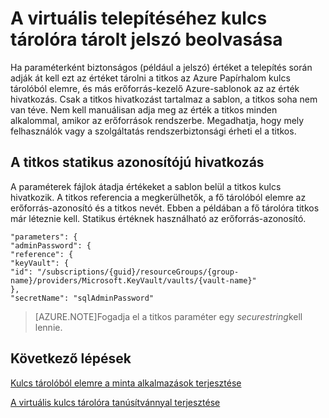 <properties
    pageTitle="Egy virtuális Azure Papírhalom kulcs tárolóra tárolt jelszóval telepítése |} Microsoft Azure"
    description="Megtudhatja, hogy miként egy virtuális Azure Papírhalom kulcs tárolóra tárolt jelszóval terjesztése"
    services="azure-stack"
    documentationCenter=""
    authors="rlfmendes"
    manager="natmack"
    editor=""/>

<tags
    ms.service="azure-stack"
    ms.workload="na"
    ms.tgt_pltfrm="na"
    ms.devlang="na"
    ms.topic="get-started-article"
    ms.date="09/26/2016"
    ms.author="ricardom"/>

# <a name="deploy-a-vm-by-retrieving-the-password-stored-in-key-vault"></a>A virtuális telepítéséhez kulcs tárolóra tárolt jelszó beolvasása

Ha paraméterként biztonságos (például a jelszó) értéket a telepítés során adják át kell ezt az értéket tárolni a titkos az Azure Papírhalom kulcs tárolóból elemre, és más erőforrás-kezelő Azure-sablonok az az érték hivatkozás. Csak a titkos hivatkozást tartalmaz a sablon, a titkos soha nem van téve. Nem kell manuálisan adja meg az érték a titkos minden alkalommal, amikor az erőforrások rendszerbe. Megadhatja, hogy mely felhasználók vagy a szolgáltatás rendszerbiztonsági érheti el a titkos.

## <a name="reference-a-secret-with-static-id"></a>A titkos statikus azonosítójú hivatkozás

A paraméterek fájlok átadja értékeket a sablon belül a titkos kulcs hivatkozik. A titkos referencia a megkerülhetők, a fő tárolóból elemre az erőforrás-azonosító és a titkos nevét. Ebben a példában a fő tárolóra titkos már léteznie kell. Statikus értéknek használható az erőforrás-azonosító.

    "parameters": {
    "adminPassword": {
    "reference": {
    "keyVault": {
    "id": "/subscriptions/{guid}/resourceGroups/{group-name}/providers/Microsoft.KeyVault/vaults/{vault-name}"
    },
    "secretName": "sqlAdminPassword"


>[AZURE.NOTE]Fogadja el a titkos paraméter egy *securestring*kell lennie.

## <a name="next-steps"></a>Következő lépések
[Kulcs tárolóból elemre a minta alkalmazások terjesztése](azure-stack-kv-sample-app.md)

[A virtuális kulcs tárolóra tanúsítvánnyal terjesztése](azure-stack-kv-push-secret-into-vm.md)

